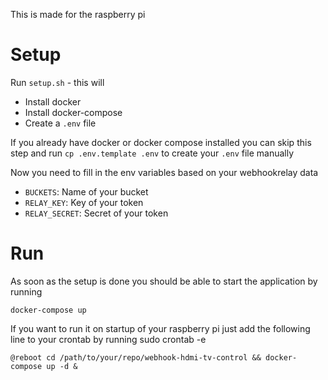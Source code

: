 This is made for the raspberry pi

# Setup

Run `setup.sh` - this will
* Install docker
* Install docker-compose
* Create a `.env` file

If you already have docker or docker compose installed you can skip this step and run `cp .env.template .env` to create your `.env` file manually

Now you need to fill in the env variables based on your webhookrelay data
* `BUCKETS`: Name of your bucket
* `RELAY_KEY`: Key of your token
*  `RELAY_SECRET`: Secret of your token

# Run

As soon as the setup is done you should be able to start the application by running

```
docker-compose up
```

If you want to run it on startup of your raspberry pi just add the following line to your crontab by running sudo crontab -e
```
@reboot cd /path/to/your/repo/webhook-hdmi-tv-control && docker-compose up -d &
```